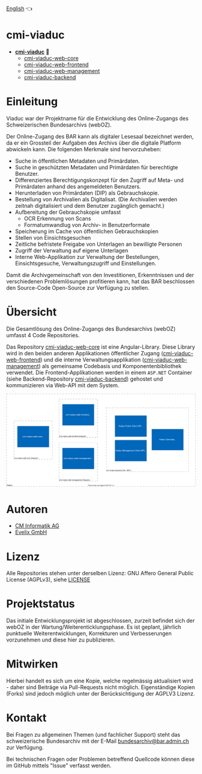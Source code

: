 [English](readme_en.md) :point_left:

# cmi-viaduc
- **[cmi-viaduc](https://github.com/SwissFederalArchives/cmi-viaduc)**  :triangular_flag_on_post:
   - [cmi-viaduc-web-core](https://github.com/SwissFederalArchives/cmi-viaduc-web-core)
   - [cmi-viaduc-web-frontend](https://github.com/SwissFederalArchives/cmi-viaduc-web-frontend)
   - [cmi-viaduc-web-management](https://github.com/SwissFederalArchives/cmi-viaduc-web-management)
   - [cmi-viaduc-backend](https://github.com/SwissFederalArchives/cmi-viaduc-backend)

# Einleitung
Viaduc war der Projektname für die Entwicklung des Online-Zugangs des Schweizerischen Bundesarchivs (webOZ).

Der Online-Zugang des BAR kann als digitaler Lesesaal bezeichnet werden, da er ein Grossteil der Aufgaben des Archivs über die digitale Platform abwickeln kann. 
Die folgenden Merkmale sind hervorzuheben:
- Suche in öffentlichen Metadaten und Primärdaten.
- Suche in geschützten Metadaten und Primärdaten für berechtigte Benutzer.
- Differenziertes Berechtigungskonzept für den Zugriff auf Meta- und Primärdaten anhand des angemeldeten Benutzers.
- Herunterladen von Primärdaten (DIP) als Gebrauchskopie.
- Bestellung von Archivalien als Digitalisat. (Die Archivalien werden zeitnah digitalisiert und dem Benutzer
zugänglich gemacht.)
- Aufbereitung der Gebrauchskopie umfasst
  - OCR Erkennung von Scans
  - Formatumwandlug von Archiv- in Benutzerformate
- Speicherung im Cache von öffentlichen Gebrauchskopien
- Stellen von Einsichtsgesuchen
- Zeitliche befristete Freigabe von Unterlagen an bewilligte Personen
- Zugriff der Verwaltung auf eigene Unterlagen
- Interne Web-Applikation zur Verwaltung der Bestellungen, Einsichtsgesuche, Verwaltungszugriff und Einstellungen.

Damit die Archivgemeinschaft von den Investitionen, Erkenntnissen und der verschiedenen Problemlösungen profitieren kann, hat das BAR beschlossen den Source-Code Open-Source zur
Verfügung zu stellen.

# Übersicht
Die Gesamtlösung des Online-Zugangs des Bundesarchivs (webOZ) umfasst 4 Code Repositories. 

Das Repository [cmi-viaduc-web-core](https://github.com/SwissFederalArchives/cmi-viaduc-web-core) ist eine Angular-Library. 
Diese Library wird in den beiden anderen Applikationen öffentlicher Zugang ([cmi-viaduc-web-frontend](https://github.com/SwissFederalArchives/cmi-viaduc-web-frontend)) und die interne Verwaltungsapplikation ([cmi-viaduc-web-management](https://github.com/SwissFederalArchives/cmi-viaduc-web-management)) als gemeinsame Codebasis und Komponentenbibliothek verwendet. 
Die Frontend-Applikationen werden in einem `ASP.NET` Container (siehe Backend-Repository [cmi-viaduc-backend](https://github.com/SwissFederalArchives/cmi-viaduc-backend)) gehostet und kommunizieren via Web-API mit dem System.

![Kontext in Big-Picture](docs/imgs/context.svg)

# Autoren
- [CM Informatik AG](https://cmiag.ch)
- [Evelix GmbH](https://evelix.ch)

# Lizenz
Alle Repositories stehen unter derselben Lizenz:
GNU Affero General Public License (AGPLv3), siehe [LICENSE](LICENSE.TXT)

# Projektstatus
Das initiale Entwicklungsprojekt ist abgeschlossen, zurzeit befindet sich der webOZ in der Wartung/Weiterenticklungsphase.
Es ist geplant, jährlich punktuelle Weiterentwicklungen, Korrekturen und Verbesserungen vorzunehmen und diese hier zu publizieren.

# Mitwirken
Hierbei handelt es sich um eine Kopie, welche regelmässig aktualisiert wird - daher sind Beiträge via Pull-Requests nicht möglich. Eigenständige Kopien (Forks) sind jedoch möglich unter der Berücksichtigung der AGPLV3 Lizenz.

# Kontakt
Bei Fragen zu allgemeinen Themen (und fachlicher Support) steht das schweizerische Bundesarchiv mit der E-Mail bundesarchiv@bar.admin.ch zur Verfügung.

Bei technischen Fragen oder Problemen betreffend Quellcode können diese im GitHub mittels "Issue" verfasst werden.